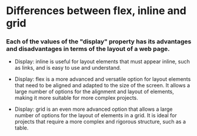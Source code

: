 # Differences between flex, inline and grid

### Each of the values of the "display" property has its advantages and disadvantages in terms of the layout of a web page.

* Display: inline is useful for layout elements that must appear inline, such as links, and is easy to use and
understand.

* Display: flex is a more advanced and versatile option for layout elements that need to be aligned and adapted to the
size of the screen. It allows a large number of options for the alignment and layout of elements, making it more
suitable for more complex projects.

* Display: grid is an even more advanced option that allows a large number of options for the layout of elements in a
grid. It is ideal for projects that require a more complex and rigorous structure, such as a table.
